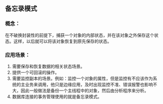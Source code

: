 备忘录模式
------------
### 概念：

在不破换封装性的前提下，捕获一个对象的内部状态，并在该对象之外保存这个状态。这样，以后就可以将该对象恢复到原先保存的状态。

### 应用场景：

1. 需要保存和恢复数据的相关状态场景。
2. 提供一个可回滚的操作。
3. 需要监控副本的场景。例如：监控一个对象的属性，但是监控有不应该作为系统的主业务来调用，他只是边缘应用，及时出现监控不准、错误报警也影响不大，因此一般做法是备份一个主线程中的对象，然后由分析程序来分析。
4. 数据库连接的事务管理使用的就是备忘录模式。
